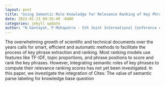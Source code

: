 ```yaml
--- 
layout: post 
title: "Using Semantic Role Knowledge for Relevance Ranking of Key Phrases in Documents: An Unsupervised Approach" 
date: 2022-01-13 09:35:49 -0400 
categories: jekyll update 
author: "N Gantayat, P Mohapatra - 5th Joint International Conference on Data Science & , 2022" 
--- 
```

The overwhelming growth of scientific and technical documents over the years calls for smart, efficient and automatic methods to facilitate the process of key phrase extraction and ranking. Most ranking models use features like TF-IDF, topic proportions, and phrase positions to score and rank the key phrases. However, integrating semantic roles of key phrases to compute their relevance ranking scores has not yet been investigated. In this paper, we investigate the integration of Cites: The value of semantic parse labeling for knowledge base question
